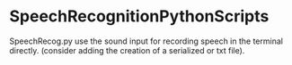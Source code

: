 # SpeechRecognitionPythonScripts

SpeechRecog.py use the sound input for recording speech in the terminal directly. (consider adding the creation of a serialized or txt file).

